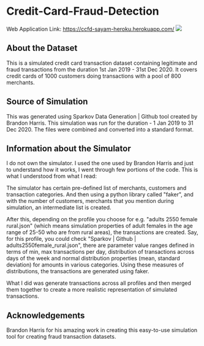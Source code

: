 # Credit-Card-Fraud-Detection

Web Application Link: https://ccfd-sayam-heroku.herokuapp.com/
<img src="https://www.google.com/imgres?imgurl=https%3A%2F%2Fmiro.medium.com%2Fmax%2F640%2F0*_6WEDnZubsQfTMlY.png&imgrefurl=https%3A%2F%2Fmedium.com%2Fanalytics-vidhya%2Fcredit-card-fraud-detection-c66d1399c0b7&tbnid=1PZKLDozRUbgrM&vet=12ahUKEwjJs6zEi4_4AhX2_jgGHYALChAQMygAegUIARDVAQ..i&docid=J-4icRveNgIpQM&w=640&h=360&q=Credit%20Card%20Fraud%20Detection%20image&client=firefox-b-d&ved=2ahUKEwjJs6zEi4_4AhX2_jgGHYALChAQMygAegUIARDVA"></img>

## About the Dataset
This is a simulated credit card transaction dataset containing legitimate and fraud transactions from the duration 1st Jan 2019 - 31st Dec 2020. It covers credit cards of 1000 customers doing transactions with a pool of 800 merchants.

## Source of Simulation

This was generated using Sparkov Data Generation | Github tool created by Brandon Harris. This simulation was run for the duration - 1 Jan 2019 to 31 Dec 2020. The files were combined and converted into a standard format.

## Information about the Simulator

I do not own the simulator. I used the one used by Brandon Harris and just to understand how it works, I went through few portions of the code. This is what I understood from what I read:

The simulator has certain pre-defined list of merchants, customers and transaction categories. And then using a python library called "faker", and with the number of customers, merchants that you mention during simulation, an intermediate list is created.

After this, depending on the profile you choose for e.g. "adults 2550 female rural.json" (which means simulation properties of adult females in the age range of 25-50 who are from rural areas), the transactions are created. Say, for this profile, you could check "Sparkov | Github | adults2550female_rural.json", there are parameter value ranges defined in terms of min, max transactions per day, distribution of transactions across days of the week and normal distribution properties (mean, standard deviation) for amounts in various categories. Using these measures of distributions, the transactions are generated using faker.

What I did was generate transactions across all profiles and then merged them together to create a more realistic representation of simulated transactions.

## Acknowledgements

Brandon Harris for his amazing work in creating this easy-to-use simulation tool for creating fraud transaction datasets.

